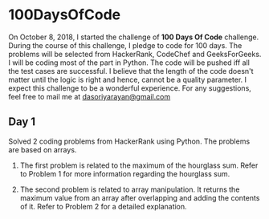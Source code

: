 # 100DaysOfCode

On October 8, 2018, I started the challenge of **100 Days Of Code** challenge. During the course of this challenge, I pledge to code for 100 days. The problems will be selected from HackerRank, CodeChef and GeeksForGeeks. I will be coding most of the part in Python. The code will be pushed iff all the test cases are successful. I believe that the length of the code doesn't matter until the logic is right and hence, cannot be a quality parameter. I expect this challenge to be a wonderful experience. For any suggestions, feel free to mail me at dasoriyarayan@gmail.com

## Day 1
Solved 2 coding problems from HackerRank using Python. The problems are based on arrays.

1. The first problem is related to the maximum of the hourglass sum. Refer to Problem 1 for more information regarding the hourglass sum. 

2. The second problem is related to array manipulation. It returns the maximum value from an array after overlapping and adding the contents of it. Refer to Problem 2 for a detailed explanation.
